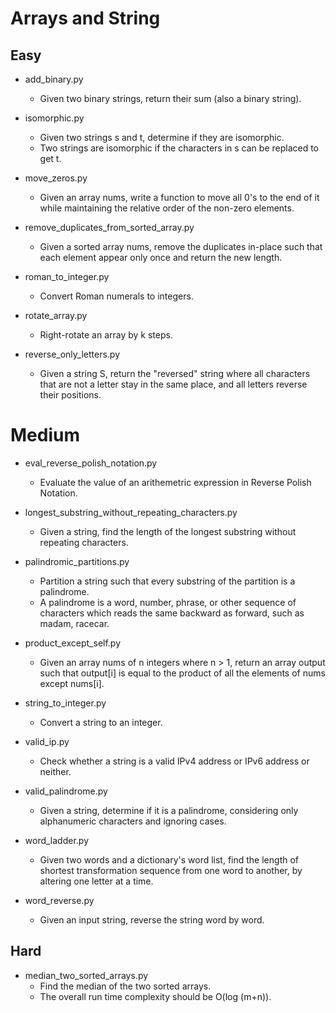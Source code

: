 Arrays and String
=================

## Easy
+ add_binary.py
  - Given two binary strings, return their sum (also a binary string).

+ isomorphic.py
  - Given two strings s and t, determine if they are isomorphic.
  - Two strings are isomorphic if the characters in s can be replaced to get t.

+ move_zeros.py
  - Given an array nums, write a function to move all 0's to the end of it 
    while maintaining the relative order of the non-zero elements.

+ remove_duplicates_from_sorted_array.py
  - Given a sorted array nums, remove the duplicates in-place such that
    each element appear only once and return the new length.

+ roman_to_integer.py
  - Convert Roman numerals to integers.

+ rotate_array.py
  - Right-rotate an array by k steps.

+ reverse_only_letters.py
  - Given a string S, return the "reversed" string where all characters that are not
    a letter stay in the same place, and all letters reverse their positions.


# Medium

+ eval_reverse_polish_notation.py
  - Evaluate the value of an arithemetric expression in Reverse Polish Notation.

+ longest_substring_without_repeating_characters.py
  - Given a string, find the length of the longest substring without repeating characters.

+ palindromic_partitions.py
  - Partition a string such that every substring of the partition is a palindrome.
  - A palindrome is a word, number, phrase, or other sequence of characters which
    reads the same backward as forward, such as madam, racecar.

+ product_except_self.py
  - Given an array nums of n integers where n > 1,  return an array output such that
    output[i] is equal to the product of all the elements of nums except nums[i].

+ string_to_integer.py
  - Convert a string to an integer.

+ valid_ip.py
  - Check whether a string is a valid IPv4 address or IPv6 address or neither.

+ valid_palindrome.py
  - Given a string, determine if it is a palindrome, considering only
    alphanumeric characters and ignoring cases.

+ word_ladder.py
  - Given two words and a dictionary's word list, find the length of shortest
    transformation sequence from one word to another, by altering one letter at a time.

+ word_reverse.py
  - Given an input string, reverse the string word by word.


## Hard

+ median_two_sorted_arrays.py
  - Find the median of the two sorted arrays.
  - The overall run time complexity should be O(log (m+n)).


